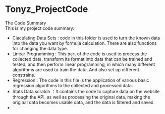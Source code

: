 # Tonyz_ProjectCode
 The Code Summary  
This is my project code summary:  
* Claculating Data Sets : code in this folder is used to turn the known data into the data you want by formula calculation. There are also functions for changing the data type.
* Linear Programming : This part of the code is used to process the collected data, transform its format into data that can be trained and tested, and then perform linear programming, in which many different algorithms are used to train the data. And also set up different constrains.
* Regression : The code in this file is the application of various basic regression algorithms to the collected and processed data.
* Stats Data scratch ：It contains the code to capture data on the website through the API, as well as processing the original data, making the original data becomes usable data, and the data is filtered and saved.
* 
